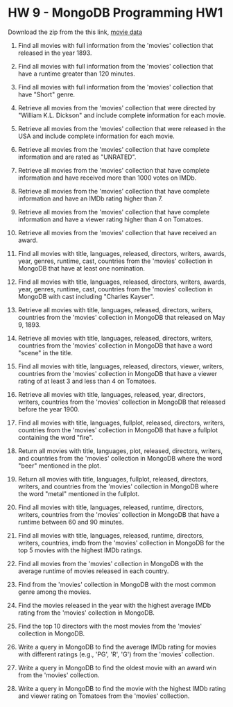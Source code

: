 # HW 9 - MongoDB Programming HW1

Download the zip from the this link, [movie data](./movies.zip)

1. Find all movies with full information from the 'movies' collection that released in the year 1893.

2. Find all movies with full information from the 'movies' collection that have a runtime greater than 120 minutes.

3. Find all movies with full information from the 'movies' collection that have "Short" genre.

4. Retrieve all movies from the 'movies' collection that were directed by "William K.L. Dickson" and include complete information for each movie.

5. Retrieve all movies from the 'movies' collection that were released in the USA and include complete information for each movie.

6. Retrieve all movies from the 'movies' collection that have complete information and are rated as "UNRATED".

7. Retrieve all movies from the 'movies' collection that have complete information and have received more than 1000 votes on IMDb.

8. Retrieve all movies from the 'movies' collection that have complete information and have an IMDb rating higher than 7.

9. Retrieve all movies from the 'movies' collection that have complete information and have a viewer rating higher than 4 on Tomatoes.

10. Retrieve all movies from the 'movies' collection that have received an award.

11. Find all movies with title, languages, released, directors, writers, awards, year, genres, runtime, cast, countries from the 'movies' collection in MongoDB that have at least one nomination.

12. Find all movies with title, languages, released, directors, writers, awards, year, genres, runtime, cast, countries from the 'movies' collection in MongoDB with cast including "Charles Kayser".

13. Retrieve all movies with title, languages, released, directors, writers, countries from the 'movies' collection in MongoDB that released on May 9, 1893.

14. Retrieve all movies with title, languages, released, directors, writers, countries from the 'movies' collection in MongoDB that have a word "scene" in the title.

15. Find all movies with title, languages, released, directors, viewer, writers, countries from the 'movies' collection in MongoDB that have a viewer rating of at least 3 and less than 4 on Tomatoes.

16. Retrieve all movies with title, languages, released, year, directors, writers, countries from the 'movies' collection in MongoDB that released before the year 1900.

17. Find all movies with title, languages, fullplot, released, directors, writers, countries from the 'movies' collection in MongoDB that have a fullplot containing the word "fire".

18. Return all movies with title, languages, plot, released, directors, writers, and countries from the 'movies' collection in MongoDB where the word "beer" mentioned in the plot.

19. Return all movies with title, languages, fullplot, released, directors, writers, and countries from the 'movies' collection in MongoDB where the word "metal" mentioned in the fullplot.

20. Find all movies with title, languages, released, runtime, directors, writers, countries from the 'movies' collection in MongoDB that have a runtime between 60 and 90 minutes.

21. Find all movies with title, languages, released, runtime, directors, writers, countries, imdb from the 'movies' collection in MongoDB for the top 5 movies with the highest IMDb ratings.

22. Find all movies from the 'movies' collection in MongoDB with the average runtime of movies released in each country.

23. Find from the 'movies' collection in MongoDB with the most common genre among the movies.

24. Find the movies released in the year with the highest average IMDb rating from the 'movies' collection in MongoDB.

25. Find the top 10 directors with the most movies from the 'movies' collection in MongoDB.

26. Write a query in MongoDB to find the average IMDb rating for movies with different ratings (e.g., 'PG', 'R', 'G') from the 'movies' collection.

27. Write a query in MongoDB to find the oldest movie with an award win from the 'movies' collection.

28. Write a query in MongoDB to find the movie with the highest IMDb rating and viewer rating on Tomatoes from the 'movies' collection.

